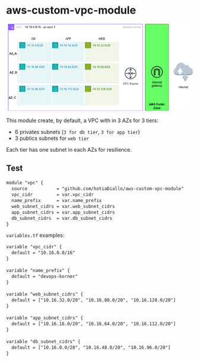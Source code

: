 # aws-custom-vpc-module

![Image](./vpc-design.png)

This module create, by default, a VPC with in 3 AZs for 3 tiers:
- 6 privates subnets (`3 for db tier`, `3 for app tier`)
- 3 publics subnets for `web tier`

Each tier has one subnet in each AZs for resilience. 

## Test

```
module "vpc" {
  source           = "github.com/hotiaDiallo/aws-custom-vpc-module"
  vpc_cidr         = var.vpc_cidr
  name_prefix      = var.name_prefix
  web_subnet_cidrs = var.web_subnet_cidrs
  app_subnet_cidrs = var.app_subnet_cidrs
  db_subnet_cidrs  = var.db_subnet_cidrs
}
```

`variables.tf` examples: 

```
variable "vpc_cidr" {
  default = "10.16.0.0/16"
}

variable "name_prefix" {
  default = "devops-korner"
}

variable "web_subnet_cidrs" {
  default = ["10.16.32.0/20", "10.16.80.0/20", "10.16.128.0/20"]
}

variable "app_subnet_cidrs" {
  default = ["10.16.16.0/20", "10.16.64.0/20", "10.16.112.0/20"]
}

variable "db_subnet_cidrs" {
  default = ["10.16.0.0/20", "10.16.48.0/20", "10.16.96.0/20"]
}
```